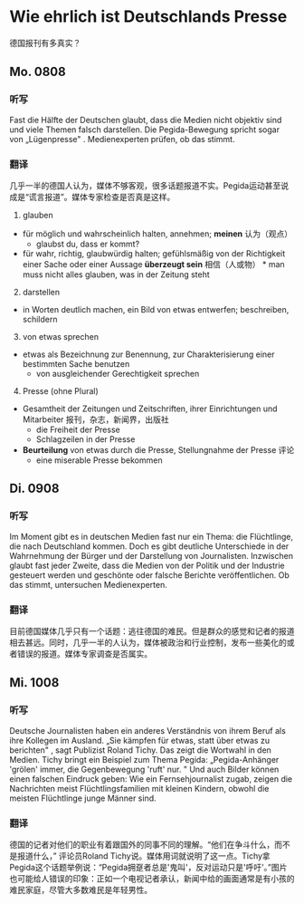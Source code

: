 Wie ehrlich ist Deutschlands Presse
==========
德国报刊有多真实？

## Mo. 0808

### 听写

Fast die Hälfte der Deutschen glaubt, dass die Medien nicht objektiv sind und viele Themen falsch darstellen. Die Pegida-Bewegung spricht sogar von „Lügenpresse" . Medienexperten prüfen, ob das stimmt.

### 翻译

几乎一半的德国人认为，媒体不够客观，很多话题报道不实。Pegida运动甚至说成是“谎言报道”。媒体专家检查是否真是这样。

1. glauben
  * für möglich und wahrscheinlich halten, annehmen; **meinen** 认为（观点）
    * glaubst du, dass er kommt?
  *  für wahr, richtig, glaubwürdig halten; gefühlsmäßig von der Richtigkeit einer Sache oder einer Aussage **überzeugt sein** 相信（人或物）
    * man muss nicht alles glauben, was in der Zeitung steht
2. darstellen
  * in Worten deutlich machen, ein Bild von etwas entwerfen; beschreiben, schildern
3. von etwas sprechen
  * etwas als Bezeichnung zur Benennung, zur Charakterisierung einer bestimmten Sache benutzen
    * von ausgleichender Gerechtigkeit sprechen
4. Presse (ohne Plural)
  * Gesamtheit der Zeitungen und Zeitschriften, ihrer Einrichtungen und Mitarbeiter 报刊，杂志，新闻界，出版社
    * die Freiheit der Presse
    * Schlagzeilen in der Presse
  * **Beurteilung** von etwas durch die Presse, Stellungnahme der Presse 评论
    * eine miserable Presse bekommen

## Di. 0908

### 听写

Im Moment gibt es in deutschen Medien fast nur ein Thema: die Flüchtlinge, die nach Deutschland kommen. Doch es gibt deutliche Unterschiede in der Wahrnehmung der Bürger und der Darstellung von Journalisten. Inzwischen glaubt fast jeder Zweite, dass die Medien von der Politik und der Industrie gesteuert werden und geschönte oder falsche Berichte veröffentlichen. Ob das stimmt, untersuchen Medienexperten.

### 翻译

目前德国媒体几乎只有一个话题：逃往德国的难民。但是群众的感觉和记者的报道相去甚远。同时，几乎一半的人认为，媒体被政治和行业控制，发布一些美化的或者错误的报道。媒体专家调查是否属实。

## Mi. 1008

### 听写

Deutsche Journalisten haben ein anderes Verständnis von ihrem Beruf als ihre Kollegen im Ausland. „Sie kämpfen für etwas, statt über etwas zu berichten" , sagt Publizist Roland Tichy. Das zeigt die Wortwahl in den Medien. Tichy bringt ein Beispiel zum Thema Pegida: „Pegida-Anhänger 'grölen' immer, die Gegenbewegung 'ruft' nur. " Und auch Bilder können einen falschen Eindruck geben: Wie ein Fernsehjournalist zugab, zeigen die Nachrichten meist Flüchtlingsfamilien mit kleinen Kindern, obwohl die meisten Flüchtlinge junge Männer sind.

### 翻译

德国的记者对他们的职业有着跟国外的同事不同的理解。“他们在争斗什么，而不是报道什么，”  评论员Roland Tichy说。媒体用词就说明了这一点。Tichy拿Pegida这个话题举例说：“Pegida拥趸者总是'鬼叫'，反对运动只是'呼吁'。”图片也可能给人错误的印象：正如一个电视记者承认，新闻中给的画面通常是有小孩的难民家庭，尽管大多数难民是年轻男性。
